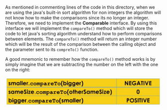 As mentioned in commenting lines of the code in this directory, when we are using the java's built-in sort algorithm for non integers the algorithm will not know how to make the comparisons since its no longer an integer. Therefore, we need to implement the **Comparable** interface. By using this interface we will implement the `compareTo()` method which will store the code to let java's sorting algorithm understand how to perform comparisons between elements. The `compareTo()` method will return an integer number which will be the result of the comparison between the calling object and the parameter sent to its `compreTo()` function.

A good mnemonic to remember how the `compareTo()` method works is by simply imagine that we are subtracting the number on the left with the one on the right:


![alt text][logo]

[logo]: https://github.com/Jplaudir8/OOP-in-Java/blob/master/Object%20Oriented%20Programming%20in%20Java/UCSDUnfoldingMaps/src/reviewingDSAndAlgs/Table%201.png "Table extracted from coursera video"